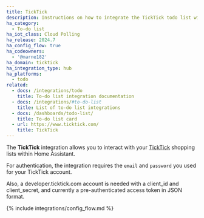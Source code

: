 ```yaml
---
title: TickTick
description: Instructions on how to integrate the TickTick todo list with Home Assistant.
ha_category:
  - To-do list
ha_iot_class: Cloud Polling
ha_release: 2024.7
ha_config_flow: true
ha_codeowners:
  - '@marne182'
ha_domain: ticktick
ha_integration_type: hub
ha_platforms:
  - todo
related:
  - docs: /integrations/todo
    title: To-do list integration documentation
  - docs: /integrations/#to-do-list
    title: List of to-do list integrations
  - docs: /dashboards/todo-list/
    title: To-do list card
  - url: https://www.ticktick.com/
    title: TickTick
---
```


The **TickTick** integration allows you to interact with your [TickTick](https://www.ticktick.com/) shopping lists within Home Assistant.

For authentication, the integration requires the `email` and `password` you used for your TickTick account.

Also, a developer.ticktick.com account is needed with a client_id and client_secret, and currently a pre-authenticated access token in JSON format.

{% include integrations/config_flow.md %}
